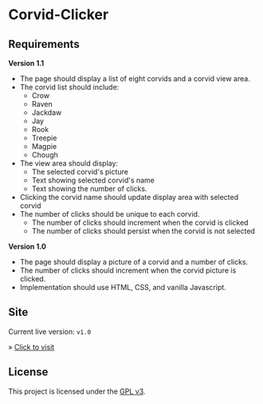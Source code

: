 # Corvid-Clicker

## Requirements

**Version 1.1**

- The page should display a list of eight corvids and a corvid view area.
- The corvid list should include:
  - Crow
  - Raven
  - Jackdaw
  - Jay
  - Rook
  - Treepie
  - Magpie
  - Chough
- The view area should display:
  - The selected corvid's picture
  - Text showing selected corvid's name
  - Text showing the number of clicks.
- Clicking the corvid name should update display area with selected corvid
- The number of clicks should be unique to each corvid.
  - The number of clicks should increment when the corvid is clicked
  - The number of clicks should persist when the corvid is not selected 

**Version 1.0**

- The page should display a picture of a corvid and a number of clicks.
- The number of clicks should increment when the corvid picture is clicked.
- Implementation should use HTML, CSS, and vanilla Javascript.

## Site

Current live version: `v1.0`

&raquo; [Click to visit](http://jennerhanni.net/corvid-clicker)

## License

This project is licensed under the [GPL v3](LICENSE).
